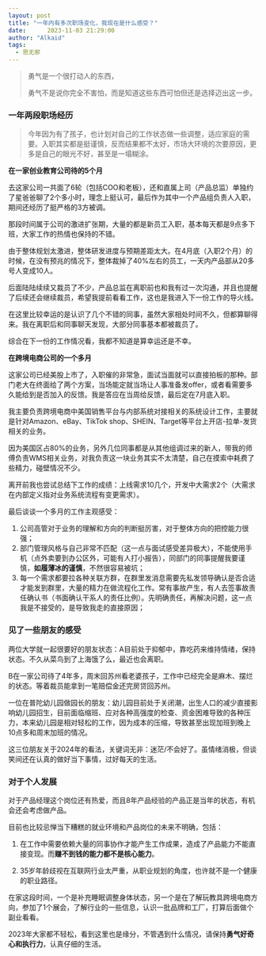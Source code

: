 ```yaml
---
layout: post
title: "一年内有多次职场变化，我现在是什么感受？"
date:      2023-11-03 21:29:00
author: "Alkaid"
tags:
  - 思无邪
---
```




>  勇气是一个很打动人的东西，
>
> 勇气不是说你完全不害怕，而是知道这些东西可怕但还是选择迈出这一步。



### 一年两段职场经历

> 今年因为有了孩子，也计划对自己的工作状态做一些调整，适应家庭的需要。入职其实都是挺谨慎，反而结果都不太好，市场大环境的次要原因，更多是自己的眼光不好，甚至是一塌糊涂。



**在一家创业教育公司待的5个月**

去这家公司一共面了6轮（包括COO和老板），还和直属上司（产品总监）单独约了星爸爸聊了2个多小时，理念上挺认可，最后作为其中一个产品组负责人入职，期间还经历了挺严格的3方被调。

那段时间属于公司的激进扩张期，大量的都是新员工入职，基本每天都是9点多下班，大家工作的热情也保持的不错。

由于整体规划太激进，整体研发进度与预期差距太大。在4月底（入职2个月）的时候，在没有预兆的情况下，整体裁掉了40%左右的员工，一天内产品部从20多号人变成10人。

后面陆陆续续又裁员了不少，产品总监在离职前也和我有过一次沟通，并且也提醒了后续还会继续裁员，希望我提前看看工作，这也是我进入下一份工作的导火线。

在这里比较幸运的是认识了几个不错的同事，虽然大家相处时间不久，但都算聊得来。我在离职后和同事聊天发现，大部分同事基本都被裁员了。

综合在下一份的工作情况看，我都不知道是算幸运还是不幸。



**在跨境电商公司的一个多月**

这家公司已经美股上市了，入职催的非常急，面试当面就可以直接拍板的那种。部门老大在终面给了两个方案，当场能定就当场让人事准备发offer，或者看需要多久能给到是否加入的反馈。我是答应在当周给反馈，最后定在7月底入职。

我主要负责跨境电商中美国销售平台与内部系统对接相关的系统设计工作，主要就是针对Amazon、eBay、TikTok shop、SHEIN、Target等平台上开店-拉单-发货相关的业务。

因为美国区占80%的业务，另外几位同事都是从其他组调过来的新人，带我的师傅负责WMS相关业务，对我负责这一块业务其实不太清楚，自己在摸索中耗费了些精力，碰壁情况不少。

离开前我也尝试总结下工作的成绩：上线需求10几个，开发中大需求2个（大需求在内部定义指对业务系统流程有变更需求）。

最后谈谈一个多月的工作主观感受：

1. 公司高管对于业务的理解和方向的判断挺厉害，对于整体方向的把控能力很强；
2. 部门管理风格与自己非常不匹配（这一点与面试感受差异极大），不能使用手机（点外卖要到办公区外，可能有人打小报告），同部门的同事提醒我要谨慎，**如履薄冰的谨慎**，不然很容易被坑；
3. 每一个需求都要拉各种关联方群，在群里发消息需要先私发领导确认是否合适才能发到群里，大量的精力在做流程化工作。常有事故产生，有人去签事故责任确认书（书面确认干系人的责任比例）。先明确责任，再解决问题，这一点我是不接受的，是导致我走的直接原因；



### 见了一些朋友的感受

两位大学就一起很要好的朋友状态：A目前处于抑郁中，靠吃药来维持情绪，保持状态。不久从菜鸟到了上海饿了么，最近也会离职。

B在一家公司待了4年多，周末回苏州看老婆孩子，工作中已经完全是麻木、摆烂的状态。等着裁员能拿到一笔赔偿金还完房贷回苏州。

一位在普陀幼儿园做园长的朋友：幼儿园目前处于关闭潮，出生人口的减少直接影响幼儿园招生，目前面临缩班、应对各种高强度的检查、资金困难导致的各种压力，本来幼儿园是相对轻松的工作，因为成本的压缩，导致甚至出现加班到晚上10点多和周末加班的情况。

这三位朋友关于2024年的看法，关键词无非：迷茫/不会好了。虽情绪消极，但谈笑间还在认真的做好当下事情，过好每天的生活。



### 对于个人发展

对于产品经理这个岗位还有热爱，而且8年产品经验的产品正是当年的状态，有机会还会考虑做产品。

目前也比较忌惮当下糟糕的就业环境和产品岗位的未来不明确，包括：

1. 在工作中需要依赖大量的同事协作才能产生工作成果，造成了产品能力不能直接变现。而**赚不到钱的能力都不是核心能力**。

2. 35岁年龄歧视在互联网行业太严重，从职业规划的角度，也许就不是一个健康的职业路径。

在家这段时间，一个是补充睡眠调整身体状态，另一个是在了解玩教具跨境电商方向，参加了1个展会，了解行业的一些信息，认识一批品牌和工厂，打算后面做个副业看看。

2023年大家都不轻松，看到这里也是缘分，不管遇到什么情况，请保持**勇气好奇心和执行力**，认真仔细的生活。





